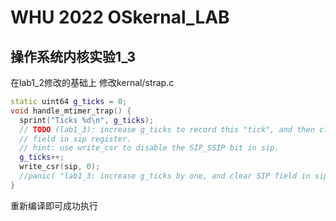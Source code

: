 # WHU 2022 OSkernal_LAB
## 操作系统内核实验1_3
在lab1_2修改的基础上
修改kernal/strap.c
```C++
static uint64 g_ticks = 0;
void handle_mtimer_trap() {
  sprint("Ticks %d\n", g_ticks);
  // TODO (lab1_3): increase g_ticks to record this "tick", and then clear the "SIP"
  // field in sip register.
  // hint: use write_csr to disable the SIP_SSIP bit in sip.
  g_ticks++;
  write_csr(sip, 0);
  //panic( "lab1_3: increase g_ticks by one, and clear SIP field in sip register.\n" );
}
```
重新编译即可成功执行